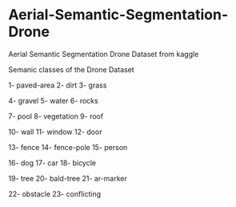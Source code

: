 # Aerial-Semantic-Segmentation-Drone
Aerial Semantic Segmentation Drone Dataset from kaggle

Semanic classes of the Drone Dataset 

1- paved-area   2- dirt   3- grass

4- gravel       5- water   6- rocks

7- pool       8- vegetation  9- roof

10- wall      11- window     12- door

13- fence     14- fence-pole  15- person

16- dog       17- car         18- bicycle

19- tree     20- bald-tree    21- ar-marker

22- obstacle    23- conflicting

